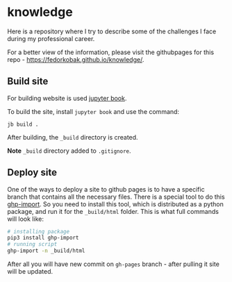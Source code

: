 # knowledge
Here is a repository where I try to describe some of the challenges I face during my professional career.

For a better view of the information, please visit the githubpages for this repo - https://fedorkobak.github.io/knowledge/.


## Build site

For building website is used [jupyter book](https://jupyterbook.org/en/stable/).

To build the site, install `jupyter book` and use the command:

```
jb build .
```

After building, the `_build` directory is created.

**Note** `_build` directory added to `.gitignore`.

## Deploy site

One of the ways to deploy a site to github pages is to have a specific branch that contains all the necessary files. There is a special tool to do this [ghp-import](https://github.com/c-w/ghp-import). So you need to install this tool, which is distributed as a python package, and run it for the `_build/html` folder. This is what full commands will look like:

```bash
# installing package
pip3 install ghp-import
# running script
ghp-import -n _build/html
```

After all you will have new commit on `gh-pages` branch - after pulling it site will be updated.